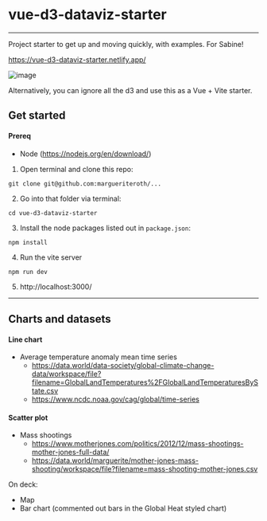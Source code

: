 # vue-d3-dataviz-starter
---
Project starter to get up and moving quickly, with examples. For Sabine!

https://vue-d3-dataviz-starter.netlify.app/

![image](https://user-images.githubusercontent.com/5288685/185763277-2c5fa430-deea-488f-84a2-8eee3a0d5e95.png)

Alternatively, you can ignore all the d3 and use this as a Vue + Vite starter.

## Get started

#### Prereq
* Node (https://nodejs.org/en/download/)

1. Open terminal and clone this repo:
```
git clone git@github.com:margueriteroth/...
```

2. Go into that folder via terminal:
```
cd vue-d3-dataviz-starter
```

3. Install the node packages listed out in `package.json`:
```
npm install
```

4. Run the vite server
```
npm run dev
```

5. http://localhost:3000/


---

## Charts and datasets


#### Line chart
- Average temperature anomaly mean time series
	- https://data.world/data-society/global-climate-change-data/workspace/file?filename=GlobalLandTemperatures%2FGlobalLandTemperaturesByState.csv
	- https://www.ncdc.noaa.gov/cag/global/time-series


#### Scatter plot
- Mass shootings
	-  https://www.motherjones.com/politics/2012/12/mass-shootings-mother-jones-full-data/
	-  https://data.world/marguerite/mother-jones-mass-shooting/workspace/file?filename=mass-shooting-mother-jones.csv



On deck:
- Map
- Bar chart (commented out bars in the Global Heat styled chart)
